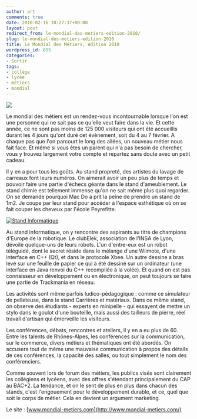 ```yaml
---
author: art
comments: true
date: 2010-02-16 10:27:37+00:00
layout: post
redirect_from: le-mondial-des-metiers-edition-2010/
slug: le-mondial-des-metiers-edition-2010
title: Le Mondial des Métiers, édition 2010
wordpress_id: 855
categories:
- Sortir
tags:
- collège
- lycée
- métiers
- mondial
---
```


[![](https://static.irz.fr/2010/02/logo.gif)](https://static.irz.fr/2010/02/logo.gif)

Le mondial des métiers est un rendez-vous incontournable lorsque l'on est une personne qui ne sait pas ce qu'elle veut faire dans la vie. Et cette année, ce ne sont pas moins de 125 000 visiteurs qui ont été accueillis durant les 4 jours qu'ont duré cet évènement, soit du 4 au 7 février. A chaque pas que l'on parcourt le long des allées, un nouveau métier nous fait face. Et même si vous êtes un parent qui n'a pas besoin de chercher, vous y trouvez largement votre compte et repartez sans doute avec un petit cadeau.

Il y en a pour tous les goûts. Au stand propreté, des artistes du lavage de carreaux font leurs numéros. On aimerait avoir un peu plus de temps et pouvoir faire une partie d'échecs géante dans le stand d'ameublement. Le stand chimie est tellement immense qu'on ne sait même plus quoi regarder. On se demande pourquoi Mac Do a prit la peine de prendre un stand de 1m2. Je coupe par leur stand pour accéder à l'espace esthétique où on se fait couper les cheveux par l'école Peyrefitte.

[![Stand Informatique](https://static.irz.fr/2010/02/mondial-clubelek-300x142.png)](https://static.irz.fr/2010/02/mondial-clubelek.png)

Au stand informatique, on y rencontre des aspirants au titre de champions d'Europe de la robotique. Le clubElek, association de l'INSA de Lyon, dévoile quelque-uns de leurs robots. L'un d'entre-eux est un robot téléguidé, dont le secret réside dans le mélange d'une Wiimote, d'une interface en C++ (Qt), et dans le protocole Xbee. Un autre dessine a bras levé sur une feuille de papier ce qui à été dessiné sur un ordinateur (une interface en Java renvoi du C++ recompilée à la volée). Et quand on est pas connaisseur en développement ou en électronique, on peut toujours se faire une partie de Trackmania en réseau.

Les activités sont même parfois ludico-pédagogique : comme ce simulateur de pelleteuse, dans le stand Carrières et matériaux. Dans ce même stand, on observe des étudiants - experts en minipelle - qui essayent de mettre un stylo dans le goulot d'une bouteille, mais aussi des tailleurs de pierre, réel travail d'artisan qui émerveille les visiteurs.

Les conférences, débats, rencontres et ateliers, il y en a eu plus de 60. Entre les talents de Rhônes-Alpes, les conférences sur la communication, sur le commerce, divers métiers et thématiques ont été abordés. On accusera tout de même une mauvaise communication à propos des détails de ces conférences, la capacité des salles, ou tout simplement le nom des conférenciers.

Comme souvent lors de forum des métiers, les publics visés sont clairement les collégiens et lycéens, avec des offres s'étendant principalement du CAP au BAC+2. La tendance, et on le sent de plus en plus dans chacun des stands, c'est l'engouement pour le développement durable, et ce, quel que soit le corps de métier. Cela en devient un argument marketing.

Le site : [www.mondial-metiers.com](http://www.mondial-metiers.com/)

